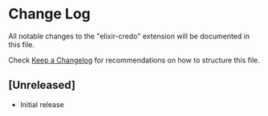 # Change Log

All notable changes to the "elixir-credo" extension will be documented in this file.

Check [Keep a Changelog](http://keepachangelog.com/) for recommendations on how to structure this file.

## [Unreleased]

- Initial release